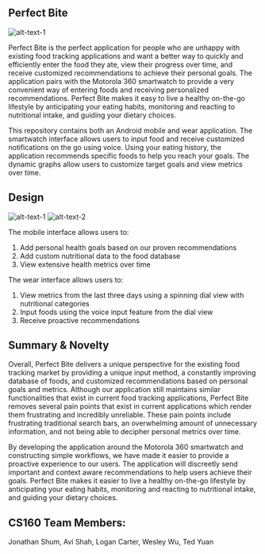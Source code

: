 ## Perfect Bite 

![alt-text-1](https://cloud.githubusercontent.com/assets/3961167/18695172/afb24906-7f64-11e6-816d-fa6b25003f1f.PNG)

Perfect Bite is the perfect application for people who are unhappy with existing food tracking applications and want a better way to quickly and efficiently enter the food they ate, view their progress over time, and receive customized recommendations to achieve their personal goals. The application pairs with the Motorola 360 smartwatch to provide a very convenient way of entering foods and receiving personalized recommendations. Perfect Bite makes it easy to live a healthy on-the-go lifestyle by anticipating your eating habits, monitoring and reacting to nutritional intake, and guiding your dietary choices.

This repository contains both an Android mobile and wear application. The smartwatch interface allows users to input food and receive customized notifications on the go using voice. Using your eating history, the application recommends specific foods to help you reach your goals. The dynamic graphs allow users to customize target goals and view metrics over time.

## Design

![alt-text-1](https://cloud.githubusercontent.com/assets/3961167/18695536/5d0a1730-7f67-11e6-8da6-68525e759f6c.gif) ![alt-text-2](https://cloud.githubusercontent.com/assets/3961167/18695506/25292c84-7f67-11e6-8c0b-1094ffc5fe1e.gif)

The mobile interface allows users to:

1. Add personal health goals based on our proven recommendations
2. Add custom nutritional data to the food database
3. View extensive health metrics over time

The wear interface allows users to:

1. View metrics from the last three days using a spinning dial view with nutritional categories
2. Input foods using the voice input feature from the dial view
3. Receive proactive recommendations

## Summary & Novelty

Overall, Perfect Bite delivers a unique perspective for the existing food tracking market by providing a unique input method, a constantly improving database of foods, and customized recommendations based on personal goals and metrics. Although our application still maintains similar functionalities that exist in current food tracking applications, Perfect Bite removes several pain points that exist in current applications which render them frustrating and incredibly unreliable. These pain points include frustrating traditional search bars, an overwhelming amount of unnecessary information, and not being able to decipher personal metrics over time.

By developing the application around the Motorola 360 smartwatch and constructing simple workflows, we have made it easier to provide a proactive experience to our users. The application will discreetly send important and context aware recommendations to help users achieve their goals. Perfect Bite makes it easier to live a healthy on-the-go lifestyle by anticipating your eating habits, monitoring and reacting to nutritional intake, and guiding your dietary choices.

## CS160 Team Members: 

Jonathan Shum, Avi Shah, Logan Carter, Wesley Wu, Ted Yuan